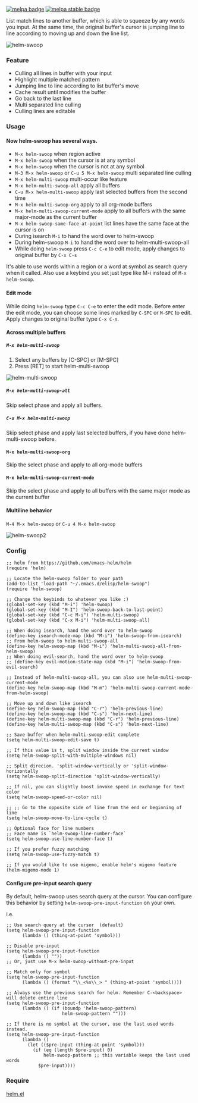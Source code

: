 [![melpa badge][melpa-badge]][melpa-link] [![melpa stable badge][melpa-stable-badge]][melpa-stable-link]

List match lines to another buffer, which is able to squeeze by any words you input. At the same time, the original buffer's cursor is jumping line to line according to moving up and down the line list.

![helm-swoop](https://raw.githubusercontent.com/ShingoFukuyama/images/master/helm-swoop.gif)

### Feature

* Culling all lines in buffer with your input
* Highlight multiple matched pattern
* Jumping line to line according to list buffer's move
* Cache result until modifies the buffer
* Go back to the last line
* Multi separated line culling
* Culling lines are editable

### Usage

#### Now helm-swoop has several ways.

* `M-x helm-swoop` when region active
* `M-x helm-swoop` when the cursor is at any symbol
* `M-x helm-swoop` when the cursor is not at any symbol
* `M-3 M-x helm-swoop` or `C-u 5 M-x helm-swoop` multi separated line culling
* `M-x helm-multi-swoop` multi-occur like feature
* `M-x helm-multi-swoop-all` apply all buffers
* `C-u M-x helm-multi-swoop` apply last selected buffers from the second time
* `M-x helm-multi-swoop-org` apply to all org-mode buffers
* `M-x helm-multi-swoop-current-mode` apply to all buffers with the same major-mode as the current buffer
* `M-x helm-swoop-same-face-at-point` list lines have the same face at the cursor is on
* During isearch `M-i` to hand the word over to helm-swoop
* During helm-swoop `M-i` to hand the word over to helm-multi-swoop-all
* While doing `helm-swoop` press `C-c C-e` to edit mode, apply changes to original buffer by `C-x C-s`

It's able to use words within a region or a word at symbol as search query when it called. Also use a keybind you set just type like M-i instead of `M-x helm-swoop`. 

#### Edit mode
While doing `helm-swoop` type `C-c C-e` to enter the edit mode.
Before enter the edit mode, you can choose some lines marked by `C-SPC` or `M-SPC` to edit.
Apply changes to original buffer type `C-x C-s`.

#### Across multiple buffers

##### `M-x helm-multi-swoop`
1. Select any buffers by [C-SPC] or [M-SPC]
2. Press [RET] to start helm-multi-swoop

![helm-multi-swoop](https://raw.githubusercontent.com/ShingoFukuyama/images/master/helm-multi-swoop.gif)

##### `M-x helm-multi-swoop-all`
Skip select phase and apply all buffers.

##### `C-u M-x helm-multi-swoop`
Skip select phase and apply last selected buffers, if you have done helm-multi-swoop before.

#### `M-x helm-multi-swoop-org`
Skip the select phase and apply to all org-mode buffers

#### `M-x helm-multi-swoop-current-mode`
Skip the select phase and apply to all buffers with the same major mode as the current buffer

#### Multiline behavior 
`M-4 M-x helm-swoop` or `C-u 4 M-x helm-swoop`

![helm-swoop2](https://raw.githubusercontent.com/ShingoFukuyama/images/master/helm-swoop2.gif)

### Config

```elisp
;; helm from https://github.com/emacs-helm/helm
(require 'helm)

;; Locate the helm-swoop folder to your path
(add-to-list 'load-path "~/.emacs.d/elisp/helm-swoop")
(require 'helm-swoop)

;; Change the keybinds to whatever you like :)
(global-set-key (kbd "M-i") 'helm-swoop)
(global-set-key (kbd "M-I") 'helm-swoop-back-to-last-point)
(global-set-key (kbd "C-c M-i") 'helm-multi-swoop)
(global-set-key (kbd "C-x M-i") 'helm-multi-swoop-all)

;; When doing isearch, hand the word over to helm-swoop
(define-key isearch-mode-map (kbd "M-i") 'helm-swoop-from-isearch)
;; From helm-swoop to helm-multi-swoop-all
(define-key helm-swoop-map (kbd "M-i") 'helm-multi-swoop-all-from-helm-swoop)
;; When doing evil-search, hand the word over to helm-swoop
;; (define-key evil-motion-state-map (kbd "M-i") 'helm-swoop-from-evil-search)

;; Instead of helm-multi-swoop-all, you can also use helm-multi-swoop-current-mode
(define-key helm-swoop-map (kbd "M-m") 'helm-multi-swoop-current-mode-from-helm-swoop)

;; Move up and down like isearch
(define-key helm-swoop-map (kbd "C-r") 'helm-previous-line)
(define-key helm-swoop-map (kbd "C-s") 'helm-next-line)
(define-key helm-multi-swoop-map (kbd "C-r") 'helm-previous-line)
(define-key helm-multi-swoop-map (kbd "C-s") 'helm-next-line)

;; Save buffer when helm-multi-swoop-edit complete
(setq helm-multi-swoop-edit-save t)

;; If this value is t, split window inside the current window
(setq helm-swoop-split-with-multiple-windows nil)

;; Split direcion. 'split-window-vertically or 'split-window-horizontally
(setq helm-swoop-split-direction 'split-window-vertically)

;; If nil, you can slightly boost invoke speed in exchange for text color
(setq helm-swoop-speed-or-color nil)

;; ;; Go to the opposite side of line from the end or beginning of line
(setq helm-swoop-move-to-line-cycle t)

;; Optional face for line numbers
;; Face name is `helm-swoop-line-number-face`
(setq helm-swoop-use-line-number-face t)

;; If you prefer fuzzy matching
(setq helm-swoop-use-fuzzy-match t)

;; If you would like to use migemo, enable helm's migemo feature
(helm-migemo-mode 1)
```

#### Configure pre-input search query

By default, helm-swoop uses search query at the cursor.
You can configure this behavior by setting `helm-swoop-pre-input-function` on your own.

i.e.

```elisp
;; Use search query at the cursor  (default)
(setq helm-swoop-pre-input-function
      (lambda () (thing-at-point 'symbol)))

;; Disable pre-input
(setq helm-swoop-pre-input-function
      (lambda () ""))
;; Or, just use M-x helm-swoop-without-pre-input

;; Match only for symbol
(setq helm-swoop-pre-input-function
      (lambda () (format "\\_<%s\\_> " (thing-at-point 'symbol))))

;; Always use the previous search for helm. Remember C-<backspace> will delete entire line
(setq helm-swoop-pre-input-function
      (lambda () (if (boundp 'helm-swoop-pattern)
                     helm-swoop-pattern "")))

;; If there is no symbol at the cursor, use the last used words instead.
(setq helm-swoop-pre-input-function
      (lambda ()
        (let (($pre-input (thing-at-point 'symbol)))
          (if (eq (length $pre-input) 0)
              helm-swoop-pattern ;; this variable keeps the last used words
            $pre-input))))
```

### Require

[helm.el](https://github.com/emacs-helm/helm)



[melpa-link]: http://melpa.org/#/helm-swoop
[melpa-stable-link]: http://stable.melpa.org/#/helm-swoop
[melpa-badge]: http://melpa.org/packages/helm-swoop-badge.svg
[melpa-stable-badge]: http://stable.melpa.org/packages/helm-swoop-badge.svg

